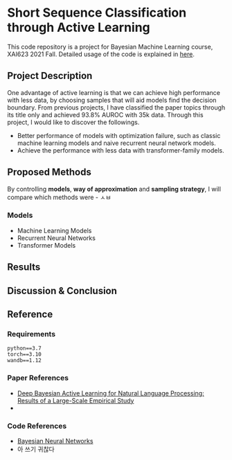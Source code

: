 # Short Sequence Classification through Active Learning
This code repository is a project for Bayesian Machine Learning course, XAI623 2021 Fall. Detailed usage of the code is explained in [here]("code/../code/README.md).

## Project Description

One advantage of active learning is that we can achieve high performance with less data, by choosing samples that will aid models find the decision boundary. From previous projects, I have classified the paper topics through its title only and achieved 93.8% AUROC with 35k data. Through this project, I would like to discover the followings.
+ Better performance of models with optimization failure, such as classic machine learning models and naive recurrent neural network models.
+ Achieve the performance with less data with transformer-family models.

## Proposed Methods

By controlling **models**, **way of approximation** and **sampling strategy**, I will compare which methods were - ㅅㅂ
### Models
+ Machine Learning Models
+ Recurrent Neural Networks
+ Transformer Models

## Results

## Discussion & Conclusion

## Reference
### Requirements
```text
python==3.7
torch==3.10
wandb==1.12

```
### Paper References

+ [Deep Bayesian Active Learning for Natural Language Processing: Results of a Large-Scale Empirical Study](https://arxiv.org/pdf/1808.05697.pdf)
+ 
### Code References
+ [Bayesian Neural Networks](https://github.com/JavierAntoran/Bayesian-Neural-Networks)
+ 아 쓰기 귀찮다